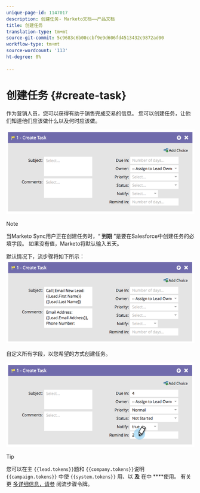 ```yaml
---
unique-page-id: 1147017
description: 创建任务- Marketo文档——产品文档
title: 创建任务
translation-type: tm+mt
source-git-commit: 5c9683c6b00ccbf9e9d606fd4513432c9872ad00
workflow-type: tm+mt
source-wordcount: '113'
ht-degree: 0%

---
```



# 创建任务 {#create-task}

作为营销人员，您可以获得有助于销售完成交易的信息。 您可以创建任务，让他们知道他们应该做什么以及何时应该做。

![](assets/image2014-9-22-14-3a54-3a46.png)

>[!NOTE]
>
>当Marketo Sync用户正在创建任务时，“ **到期** ”是要在Salesforce中创建任务的必填字段。 如果没有值，Marketo将默认输入五天。

默认情况下，流步骤将如下所示：   ![](assets/image2014-9-22-14-3a54-3a49.png)

自定义所有字段，以您希望的方式创建任务。

![](assets/image2014-9-22-14-3a54-3a52.png)

>[!TIP]
>
>您可以在主 `{{lead.tokens}}`题和 `{{company.tokens}}`说明 `{{campaign.tokens}}` 中使 `{{system.tokens}}` 用、以 **及** 在中 ****&#x200B;使用。 有关更 [多详细信息，请参](../../../../product-docs/core-marketo-concepts/smart-campaigns/flow-actions/use-tokens-in-flow-steps.md) 阅流步骤令牌。

